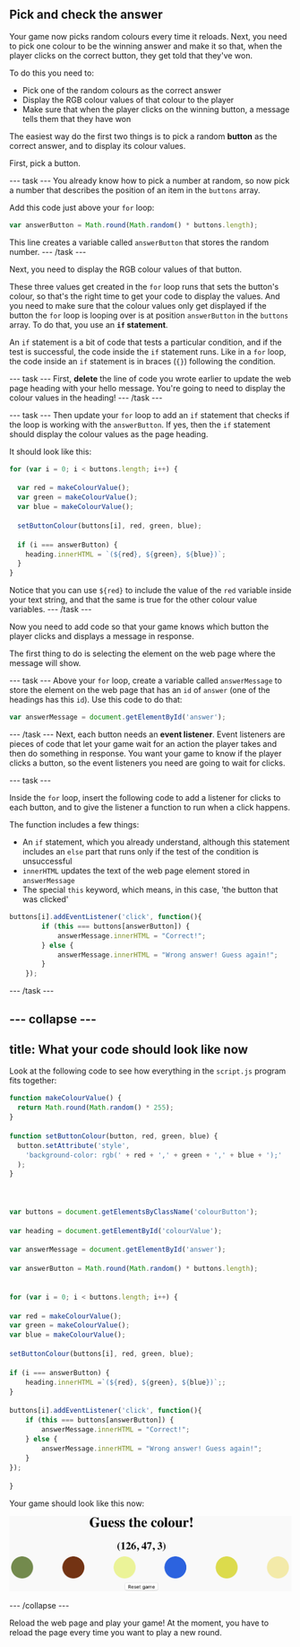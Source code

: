 ## Pick and check the answer

Your game now picks random colours every time it reloads. Next, you need to pick one colour to be the winning answer and make it so that, when the player clicks on the correct button, they get told that they've won.

To do this you need to:

 - Pick one of the random colours as the correct answer
 - Display the RGB colour values of that colour to the player
 - Make sure that when the player clicks on the winning button, a message tells them that they have won

The easiest way do the first two things is to pick a random __button__ as the correct answer, and to display its colour values.

First, pick a button.

--- task ---
You already know how to pick a number at random, so now pick a number that describes the position of an item in the `buttons` array.

Add this code just above your `for` loop:

```JavaScript
var answerButton = Math.round(Math.random() * buttons.length);
```

This line creates a variable called `answerButton` that stores the random number.
--- /task ---

Next, you need to display the RGB colour values of that button.

These three values get created in the `for` loop runs that sets the button's colour, so that's the right time to get your code to display the values. And you need to make sure that the colour values only get displayed if the button the `for` loop is looping over is at position `answerButton` in the `buttons` array. To do that, you use an **`if` statement**.

An `if` statement is a bit of code that tests a particular condition, and if the test is successful, the code inside the `if` statement runs. Like in a `for` loop, the code inside an `if` statement is in braces (`{}`) following the condition.

--- task ---
First, **delete** the line of code you wrote earlier to update the web page heading with your hello message. You're going to need to display the colour values in the heading!
--- /task ---

--- task ---
Then update your `for` loop to add an `if` statement that checks if the loop is working with the `answerButton`. If yes, then the `if` statement should display the colour values as the page heading.

It should look like this:

```JavaScript
for (var i = 0; i < buttons.length; i++) {

  var red = makeColourValue();
  var green = makeColourValue();
  var blue = makeColourValue();

  setButtonColour(buttons[i], red, green, blue);

  if (i === answerButton) {
    heading.innerHTML = `(${red}, ${green}, ${blue})`;
  }
}
```
Notice that you can use `${red}` to include the value of the `red` variable inside your text string, and that the same is true for the other colour value variables.
--- /task ---

Now you need to add code so that your game knows which button the player clicks and displays a message in response.

The first thing to do is selecting the element on the web page where the message will show.

--- task ---
Above your `for` loop, create a variable called `answerMessage` to store the element on the web page that has an `id` of `answer` (one of the headings has this `id`). Use this code to do that:

```JavaScript
var answerMessage = document.getElementById('answer');
```
--- /task ---
Next, each button needs an **event listener**. Event listeners are pieces of code that let your game wait for an action the player takes and then do something in response. You want your game to know if the player clicks a button, so the event listeners you need are going to wait for clicks.

--- task ---

Inside the `for` loop, insert the following code to add a listener for clicks to each button, and to give the listener a function to run when a click happens.

The function includes a few things:
 - An `if` statement, which you already understand, although this statement includes an `else` part that runs only if the test of the condition is unsuccessful
 - `innerHTML` updates the text of the web page element stored in `answerMessage`
 - The special `this` keyword, which means, in this case, 'the button that was clicked'

```JavaScript
buttons[i].addEventListener('click', function(){
        if (this === buttons[answerButton]) {
            answerMessage.innerHTML = "Correct!";
        } else {
            answerMessage.innerHTML = "Wrong answer! Guess again!";
        }
    });
```
--- /task ---

--- collapse ---
---
title: What your code should look like now
---
Look at the following code to see how everything in the `script.js` program fits together:

```JavaScript
function makeColourValue() {
  return Math.round(Math.random() * 255);
}

function setButtonColour(button, red, green, blue) {
  button.setAttribute('style',
    'background-color: rgb(' + red + ',' + green + ',' + blue + ');'
  );
}



var buttons = document.getElementsByClassName('colourButton');

var heading = document.getElementById('colourValue');

var answerMessage = document.getElementById('answer');
  
var answerButton = Math.round(Math.random() * buttons.length);

  
for (var i = 0; i < buttons.length; i++) {

var red = makeColourValue();
var green = makeColourValue();
var blue = makeColourValue();

setButtonColour(buttons[i], red, green, blue);

if (i === answerButton) {
    heading.innerHTML =`(${red}, ${green}, ${blue})`;;
}

buttons[i].addEventListener('click', function(){
    if (this === buttons[answerButton]) {
        answerMessage.innerHTML = "Correct!";
    } else {
        answerMessage.innerHTML = "Wrong answer! Guess again!";
    }
});

}
```


Your game should look like this now:

![The game now shows six buttons of different colours, with a sequence of three comma-seperated numbers above them.](images/preReset.png)

--- /collapse ---

Reload the web page and play your game! At the moment, you have to reload the page every time you want to play a new round.